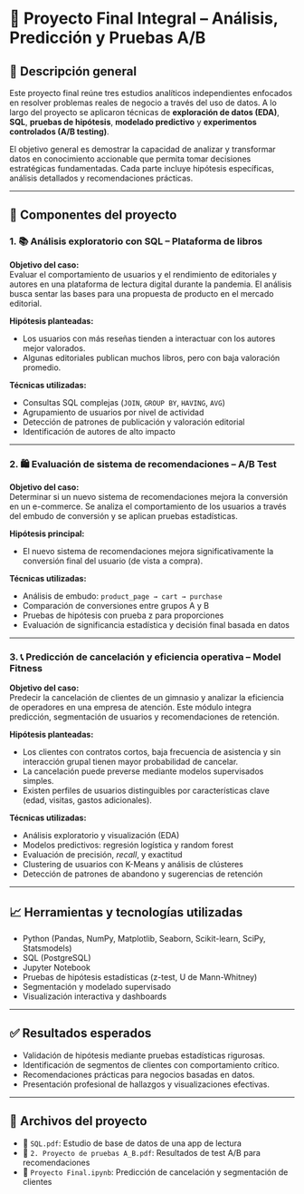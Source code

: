 # 🧠 Proyecto Final Integral – Análisis, Predicción y Pruebas A/B

## 📝 Descripción general

Este proyecto final reúne tres estudios analíticos independientes enfocados en resolver problemas reales de negocio a través del uso de datos. A lo largo del proyecto se aplicaron técnicas de **exploración de datos (EDA)**, **SQL**, **pruebas de hipótesis**, **modelado predictivo** y **experimentos controlados (A/B testing)**.

El objetivo general es demostrar la capacidad de analizar y transformar datos en conocimiento accionable que permita tomar decisiones estratégicas fundamentadas. Cada parte incluye hipótesis específicas, análisis detallados y recomendaciones prácticas.

---

## 🧩 Componentes del proyecto

### 1. 📚 Análisis exploratorio con SQL – Plataforma de libros

**Objetivo del caso:**  
Evaluar el comportamiento de usuarios y el rendimiento de editoriales y autores en una plataforma de lectura digital durante la pandemia. El análisis busca sentar las bases para una propuesta de producto en el mercado editorial.

**Hipótesis planteadas:**  
- Los usuarios con más reseñas tienden a interactuar con los autores mejor valorados.  
- Algunas editoriales publican muchos libros, pero con baja valoración promedio.

**Técnicas utilizadas:**  
- Consultas SQL complejas (`JOIN`, `GROUP BY`, `HAVING`, `AVG`)  
- Agrupamiento de usuarios por nivel de actividad  
- Detección de patrones de publicación y valoración editorial  
- Identificación de autores de alto impacto

---

### 2. 🛍️ Evaluación de sistema de recomendaciones – A/B Test

**Objetivo del caso:**  
Determinar si un nuevo sistema de recomendaciones mejora la conversión en un e-commerce. Se analiza el comportamiento de los usuarios a través del embudo de conversión y se aplican pruebas estadísticas.

**Hipótesis principal:**  
- El nuevo sistema de recomendaciones mejora significativamente la conversión final del usuario (de vista a compra).

**Técnicas utilizadas:**  
- Análisis de embudo: `product_page → cart → purchase`  
- Comparación de conversiones entre grupos A y B  
- Pruebas de hipótesis con prueba z para proporciones  
- Evaluación de significancia estadística y decisión final basada en datos

---

### 3. 📞 Predicción de cancelación y eficiencia operativa – Model Fitness

**Objetivo del caso:**  
Predecir la cancelación de clientes de un gimnasio y analizar la eficiencia de operadores en una empresa de atención. Este módulo integra predicción, segmentación de usuarios y recomendaciones de retención.

**Hipótesis planteadas:**  
- Los clientes con contratos cortos, baja frecuencia de asistencia y sin interacción grupal tienen mayor probabilidad de cancelar.  
- La cancelación puede preverse mediante modelos supervisados simples.  
- Existen perfiles de usuarios distinguibles por características clave (edad, visitas, gastos adicionales).

**Técnicas utilizadas:**  
- Análisis exploratorio y visualización (EDA)  
- Modelos predictivos: regresión logística y random forest  
- Evaluación de precisión, *recall*, y exactitud  
- Clustering de usuarios con K-Means y análisis de clústeres  
- Detección de patrones de abandono y sugerencias de retención

---

## 📈 Herramientas y tecnologías utilizadas

- Python (Pandas, NumPy, Matplotlib, Seaborn, Scikit-learn, SciPy, Statsmodels)
- SQL (PostgreSQL)
- Jupyter Notebook
- Pruebas de hipótesis estadísticas (z-test, U de Mann-Whitney)
- Segmentación y modelado supervisado
- Visualización interactiva y dashboards

---

## ✅ Resultados esperados

- Validación de hipótesis mediante pruebas estadísticas rigurosas.  
- Identificación de segmentos de clientes con comportamiento crítico.  
- Recomendaciones prácticas para negocios basadas en datos.  
- Presentación profesional de hallazgos y visualizaciones efectivas.

---

## 📁 Archivos del proyecto

- 📘 `SQL.pdf`: Estudio de base de datos de una app de lectura  
- 📘 `2. Proyecto de pruebas A_B.pdf`: Resultados de test A/B para recomendaciones  
- 📓 `Proyecto Final.ipynb`: Predicción de cancelación y segmentación de clientes  


